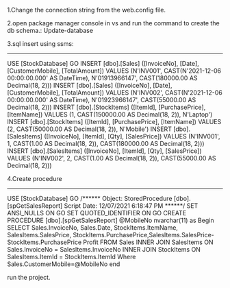 1.Change the connection string from the web.config file.

2.open package manager console in vs and run the command to create the db schema.: 
Update-database


3.sql insert using ssms:
*************************
USE [StockDatabase]
GO
INSERT [dbo].[Sales] ([InvoiceNo], [Date], [CustomerMobile], [TotalAmount]) VALUES (N'INV001', CAST(N'2021-12-06 00:00:00.000' AS DateTime), N'01913966147', CAST(180000.00 AS Decimal(18, 2)))
INSERT [dbo].[Sales] ([InvoiceNo], [Date], [CustomerMobile], [TotalAmount]) VALUES (N'INV002', CAST(N'2021-12-06 00:00:00.000' AS DateTime), N'01923966147', CAST(55000.00 AS Decimal(18, 2)))
INSERT [dbo].[StockItems] ([ItemId], [PurchasePrice], [ItemName]) VALUES (1, CAST(150000.00 AS Decimal(18, 2)), N'Laptop')
INSERT [dbo].[StockItems] ([ItemId], [PurchasePrice], [ItemName]) VALUES (2, CAST(50000.00 AS Decimal(18, 2)), N'Mobile')
INSERT [dbo].[SalesItems] ([InvoiceNo], [ItemId], [Qty], [SalesPrice]) VALUES (N'INV001', 1, CAST(1.00 AS Decimal(18, 2)), CAST(180000.00 AS Decimal(18, 2)))
INSERT [dbo].[SalesItems] ([InvoiceNo], [ItemId], [Qty], [SalesPrice]) VALUES (N'INV002', 2, CAST(1.00 AS Decimal(18, 2)), CAST(55000.00 AS Decimal(18, 2)))
 
4.Create procedure
*********************
USE [StockDatabase]
GO
/****** Object:  StoredProcedure [dbo].[spGetSalesReport]    Script Date: 12/07/2021 6:18:47 PM ******/
SET ANSI_NULLS ON
GO
SET QUOTED_IDENTIFIER ON
GO
CREATE PROCEDURE [dbo].[spGetSalesReport] 
@MobileNo nvarchar(11)
as
Begin 
SELECT        Sales.InvoiceNo, Sales.Date, StockItems.ItemName, SalesItems.SalesPrice, StockItems.PurchasePrice,SalesItems.SalesPrice-StockItems.PurchasePrice Profit
FROM            Sales INNER JOIN
                         SalesItems ON Sales.InvoiceNo = SalesItems.InvoiceNo INNER JOIN
                         StockItems ON SalesItems.ItemId = StockItems.ItemId Where Sales.CustomerMobile=@MobileNo
end



run the project.
